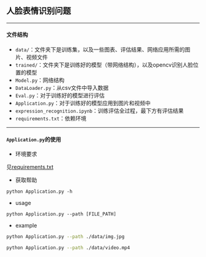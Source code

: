 ## 人脸表情识别问题

---

#### 文件结构

+ `data/`：文件夹下是训练集，以及一些图表、评估结果、网络应用所需的图片、视频文件
+ `trained/`：文件夹下是训练好的模型（带网络结构），以及opencv识别人脸位置的模型
+ `Model.py`：网络结构
+ `DataLoader.py`：从csv文件中导入数据
+ `Eval.py`：对于训练好的模型进行评估
+ `Application.py`：对于训练好的模型应用到图片和视频中
+ `expression_recognition.ipynb`：训练评估全过程，最下方有评估结果
+ `requirements.txt`：依赖环境

---

#### `Application.py`的使用

+ 环境要求

见[requirements.txt](./requirements.txt)

+ 获取帮助

```shell
python Application.py -h
```

+ usage

```shell
python Application.py --path [FILE_PATH]
```

+ example

```sh
python Application.py --path ./data/img.jpg
```

```sh
python Application.py --path ./data/video.mp4
```

